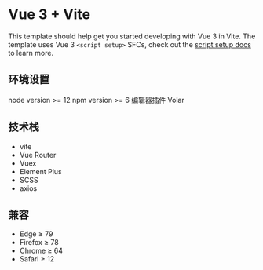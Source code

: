 # Vue 3 + Vite

This template should help get you started developing with Vue 3 in Vite. The template uses Vue 3 `<script setup>` SFCs, check out the [script setup docs](https://v3.vuejs.org/api/sfc-script-setup.html#sfc-script-setup) to learn more.

## 环境设置

node version >= 12
npm version >= 6
编辑器插件 Volar

## 技术栈

* vite
* Vue Router
* Vuex
* Element Plus
* SCSS
* axios

<!-- TODO ts -->

## 兼容

* Edge ≥ 79
* Firefox ≥ 78
* Chrome ≥ 64
* Safari ≥ 12
